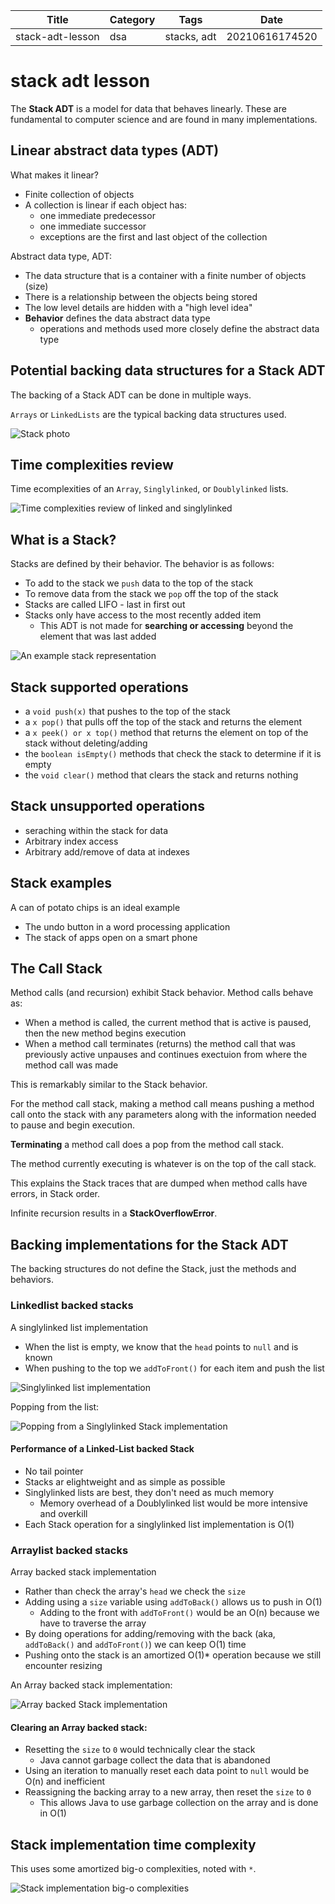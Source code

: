 |  Title | Category  | Tags  | Date |
| ------------ | ------------ | ------------ | ----|
| stack-adt-lesson | dsa  | stacks, adt  | 20210616174520 |

# stack adt lesson
The **Stack ADT** is a model for data that behaves linearly. These are fundamental
to computer science and are found in many implementations.

## Linear abstract data types (ADT)

What makes it linear?
* Finite collection of objects
* A collection is linear if each object has:
    * one immediate predecessor
    * one immediate successor
    * exceptions are the first and last object of the collection

Abstract data type, ADT:
* The data structure that is a container with a finite number of objects (size)
* There is a relationship between the objects being stored
* The low level details are hidden with a "high level idea"
* **Behavior** defines the data abstract data type
    * operations and methods used more closely define the abstract data type

## Potential backing data structures for a Stack ADT
The backing of a Stack ADT can be done in multiple ways.

`Arrays` or `LinkedLists` are the typical backing data structures used.


![Stack photo](./20210616181809-img-1.png)


## Time complexities review
Time ecomplexities of an `Array`, `Singlylinked`, or `Doublylinked` lists.


![Time complexities review of linked and singlylinked](./20210616183353-img-2.png)


## What is a Stack?
Stacks are defined by their behavior. The behavior is as follows:
* To add to the stack we `push` data to the top of the stack
* To remove data from the stack we `pop` off the top of the stack
* Stacks are called LIFO - last in first out
* Stacks only have access to the most recently added item
    * This ADT is not made for **searching or accessing** beyond the element that was last added


![An example stack representation](./20210616183711-img-3.png)

## Stack supported operations
* a `void push(x)` that pushes to the top of the stack
* a `x pop()` that pulls off the top of the stack and returns the element
* a `x peek() or x top()` method that returns the element on top of the stack without deleting/adding
* the `boolean isEmpty()` methods that check the stack to determine if it is empty
* the `void clear()` method that clears the stack and returns nothing

## Stack unsupported operations
* seraching within the stack for data
* Arbitrary index access
* Arbitrary add/remove of data at indexes

## Stack examples
A can of potato chips is an ideal example

* The undo button in a word processing application
* The stack of apps open on a smart phone

## The Call Stack
Method calls (and recursion) exhibit Stack behavior. Method calls behave as:
* When a method is called, the current method that is active is paused, then the new method begins execution
* When a method call terminates (returns) the method call that was previously active unpauses and continues exectuion from where the method call was made

This is remarkably similar to the Stack behavior.

For the method call stack, making a method call means pushing a method call
onto the stack with any parameters along with the information needed to pause and begin execution.

**Terminating** a method call does a pop from the method call stack.

The method currently executing is whatever is on the top of the call stack.

This explains the Stack traces that are dumped when method calls have errors, in Stack order.

Infinite recursion results in a **StackOverflowError**.

## Backing implementations for the Stack ADT
The backing structures do not define the Stack, just the methods and behaviors.

### Linkedlist backed stacks
A singlylinked list implementation
* When the list is empty, we know that the `head` points to `null` and is known
* When pushing to the top we `addToFront()` for each item and push the list


![Singlylinked list implementation](./20210616185325-img-4.png)

Popping from the list:


![Popping from a Singlylinked Stack implementation](./20210616185431-img-5.png)

#### Performance of a Linked-List backed Stack
* No tail pointer
* Stacks ar elightweight and as simple as possible
* Singlylinked lists are best, they don't need as much memory
    * Memory overhead of a Doublylinked list would be more intensive and overkill
* Each Stack operation for a singlylinked list implementation is O(1)

### Arraylist backed stacks
Array backed stack implementation
* Rather than check the array's `head` we check the `size`
* Adding using a `size` variable using `addToBack()` allows us to push in O(1)
    * Adding to the front with `addToFront()` would be an O(n) because we have to traverse the array
* By doing operations for adding/removing with the back (aka, `addToBack()` and `addToFront()`) we can keep O(1) time
* Pushing onto the stack is an amortized O(1)\* operation because we still encounter resizing

An Array backed stack implementation:


![Array backed Stack implementation](./20210616190139-img-6.png)

#### Clearing an Array backed stack:
* Resetting the `size` to `0` would technically clear the stack
    * Java cannot garbage collect the data that is abandoned
* Using an iteration to manually reset each data point to `null` would be O(n) and inefficient
* Reassigning the backing array to a new array, then reset the `size` to `0`
    * This allows Java to use garbage collection on the array and is done in O(1)

## Stack implementation time complexity
This uses some amortized big-o complexities, noted with `*`.


![Stack implementation big-o complexities](./20210616190512-img-23.png)

